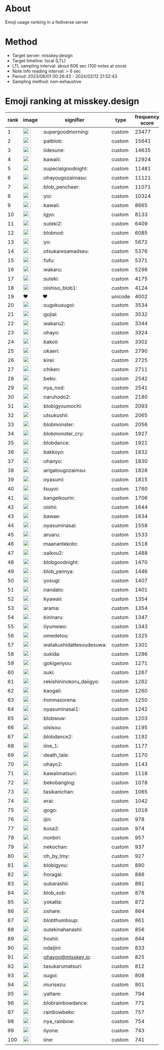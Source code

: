 # About
Emoji usage ranking in a fediverse server

# Method
- Target server: misskey.design
- Target timeline: local (LTL)
- LTL sampling interval: about 606 sec (100 notes at once)
- Note info reading interval: > 6 sec
- Period: 2023/06/01 00:26:43 - 2024/02/12 21:52:43 
- Sampling method: non-exhaustive

# Emoji ranking at misskey.design

|rank|image|signifier|type|frequency score|
|----|----|----|----|----|
|1|<img height="24" src="https://misskey.design/emoji/supergoodmorning.webp">|:supergoodmorning:|custom|23477|
|2|<img height="24" src="https://misskey.design/emoji/patblob.webp">|:patblob:|custom|15641|
|3|<img height="24" src="https://misskey.design/emoji/iidesune.webp">|:iidesune:|custom|14635|
|4|<img height="24" src="https://misskey.design/emoji/kawaiii.webp">|:kawaiii:|custom|12924|
|5|<img height="24" src="https://misskey.design/emoji/supecialgoodnight.webp">|:supecialgoodnight:|custom|11481|
|6|<img height="24" src="https://misskey.design/emoji/ohayougozaimasu.webp">|:ohayougozaimasu:|custom|11121|
|7|<img height="24" src="https://misskey.design/emoji/blob_pencheer.webp">|:blob_pencheer:|custom|11071|
|8|<img height="24" src="https://misskey.design/emoji/yoi.webp">|:yoi:|custom|10324|
|9|<img height="24" src="https://misskey.design/emoji/kawaii.webp">|:kawaii:|custom|8665|
|10|<img height="24" src="https://misskey.design/emoji/igyo.webp">|:igyo:|custom|8133|
|11|<img height="24" src="https://misskey.design/emoji/suteki2.webp">|:suteki2:|custom|6409|
|12|<img height="24" src="https://misskey.design/emoji/blobnod.webp">|:blobnod:|custom|6085|
|13|<img height="24" src="https://misskey.design/emoji/yo.webp">|:yo:|custom|5672|
|14|<img height="24" src="https://misskey.design/emoji/otsukaresamadseu.webp">|:otsukaresamadseu:|custom|5376|
|15|<img height="24" src="https://misskey.design/emoji/fufu.webp">|:fufu:|custom|5371|
|16|<img height="24" src="https://misskey.design/emoji/wakaru.webp">|:wakaru:|custom|5296|
|17|<img height="24" src="https://misskey.design/emoji/suteki.webp">|:suteki:|custom|4175|
|18|<img height="24" src="https://misskey.design/emoji/oishiso_blob1.webp">|:oishiso_blob1:|custom|4124|
|19|❤|❤|unicode|4002|
|20|<img height="24" src="https://misskey.design/emoji/sugokusugoi.webp">|:sugokusugoi:|custom|3534|
|21|<img height="24" src="https://misskey.design/emoji/gojiai.webp">|:gojiai:|custom|3532|
|22|<img height="24" src="https://misskey.design/emoji/wakaru2.webp">|:wakaru2:|custom|3344|
|23|<img height="24" src="https://misskey.design/emoji/ohayo.webp">|:ohayo:|custom|3324|
|24|<img height="24" src="https://misskey.design/emoji/kakoii.webp">|:kakoii:|custom|3302|
|25|<img height="24" src="https://misskey.design/emoji/okaeri.webp">|:okaeri:|custom|2790|
|26|<img height="24" src="https://misskey.design/emoji/kirei.webp">|:kirei:|custom|2725|
|27|<img height="24" src="https://misskey.design/emoji/chiken.webp">|:chiken:|custom|2711|
|28|<img height="24" src="https://misskey.design/emoji/beko.webp">|:beko:|custom|2542|
|29|<img height="24" src="https://misskey.design/emoji/nya_nod.webp">|:nya_nod:|custom|2541|
|30|<img height="24" src="https://misskey.design/emoji/naruhodo2.webp">|:naruhodo2:|custom|2180|
|31|<img height="24" src="https://misskey.design/emoji/blobigyoumochi.webp">|:blobigyoumochi:|custom|2093|
|32|<img height="24" src="https://misskey.design/emoji/utsukushii.webp">|:utsukushii:|custom|2065|
|33|<img height="24" src="https://misskey.design/emoji/blobmonster.webp">|:blobmonster:|custom|2056|
|34|<img height="24" src="https://misskey.design/emoji/blobmonster_cry.webp">|:blobmonster_cry:|custom|1927|
|35|<img height="24" src="https://misskey.design/emoji/blobdance.webp">|:blobdance:|custom|1921|
|36|<img height="24" src="https://misskey.design/emoji/kakkoyo.webp">|:kakkoyo:|custom|1832|
|37|<img height="24" src="https://misskey.design/emoji/ohanyo.webp">|:ohanyo:|custom|1830|
|38|<img height="24" src="https://misskey.design/emoji/arigatougozaimsu.webp">|:arigatougozaimsu:|custom|1828|
|39|<img height="24" src="https://misskey.design/emoji/oyasumi.webp">|:oyasumi:|custom|1815|
|40|<img height="24" src="https://misskey.design/emoji/tsuyoi.webp">|:tsuyoi:|custom|1760|
|41|<img height="24" src="https://misskey.design/emoji/kangeikourin.webp">|:kangeikourin:|custom|1706|
|42|<img height="24" src="https://misskey.design/emoji/oishii.webp">|:oishii:|custom|1644|
|43|<img height="24" src="https://misskey.design/emoji/kawae.webp">|:kawae:|custom|1634|
|44|<img height="24" src="https://misskey.design/emoji/oyasuminasai.webp">|:oyasuminasai:|custom|1558|
|45|<img height="24" src="https://misskey.design/emoji/aruaru.webp">|:aruaru:|custom|1533|
|46|<img height="24" src="https://misskey.design/emoji/maanantekoto.webp">|:maanantekoto:|custom|1518|
|47|<img height="24" src="https://misskey.design/emoji/saikou2.webp">|:saikou2:|custom|1488|
|48|<img height="24" src="https://misskey.design/emoji/blobgoodnight.webp">|:blobgoodnight:|custom|1470|
|49|<img height="24" src="https://misskey.design/emoji/blob_yannya.webp">|:blob_yannya:|custom|1446|
|50|<img height="24" src="https://misskey.design/emoji/yosugi.webp">|:yosugi:|custom|1407|
|51|<img height="24" src="https://misskey.design/emoji/nandato.webp">|:nandato:|custom|1401|
|52|<img height="24" src="https://misskey.design/emoji/kyawaii.webp">|:kyawaii:|custom|1354|
|53|<img height="24" src="https://misskey.design/emoji/arama.webp">|:arama:|custom|1354|
|54|<img height="24" src="https://misskey.design/emoji/kininaru.webp">|:kininaru:|custom|1347|
|55|<img height="24" src="https://misskey.design/emoji/iiyumewo.webp">|:iiyumewo:|custom|1343|
|56|<img height="24" src="https://misskey.design/emoji/omedetou.webp">|:omedetou:|custom|1325|
|57|<img height="24" src="https://misskey.design/emoji/watakushidattesoudesuwa.webp">|:watakushidattesoudesuwa:|custom|1301|
|58|<img height="24" src="https://misskey.design/emoji/sukida.webp">|:sukida:|custom|1286|
|59|<img height="24" src="https://misskey.design/emoji/gokigenyou.webp">|:gokigenyou:|custom|1271|
|60|<img height="24" src="https://misskey.design/emoji/suki.webp">|:suki:|custom|1267|
|61|<img height="24" src="https://misskey.design/emoji/rekishininokoru_daiigyo.webp">|:rekishininokoru_daiigyo:|custom|1262|
|62|<img height="24" src="https://misskey.design/emoji/kaogaii.webp">|:kaogaii:|custom|1260|
|63|<img height="24" src="https://misskey.design/emoji/honmasorena.webp">|:honmasorena:|custom|1250|
|64|<img height="24" src="https://misskey.design/emoji/oyasuminasai1.webp">|:oyasuminasai1:|custom|1242|
|65|<img height="24" src="https://misskey.design/emoji/blobwuw.webp">|:blobwuw:|custom|1203|
|66|<img height="24" src="https://misskey.design/emoji/oisisou.webp">|:oisisou:|custom|1195|
|67|<img height="24" src="https://misskey.design/emoji/blobdance2.webp">|:blobdance2:|custom|1192|
|68|<img height="24" src="https://misskey.design/emoji/iine_1.webp">|:iine_1:|custom|1177|
|69|<img height="24" src="https://misskey.design/emoji/death_tale.webp">|:death_tale:|custom|1170|
|70|<img height="24" src="https://misskey.design/emoji/ohayo2.webp">|:ohayo2:|custom|1143|
|71|<img height="24" src="https://misskey.design/emoji/kawaiimatsuri.webp">|:kawaiimatsuri:|custom|1118|
|72|<img height="24" src="https://misskey.design/emoji/bekobanging.webp">|:bekobanging:|custom|1078|
|73|<img height="24" src="https://misskey.design/emoji/tasikanichan.webp">|:tasikanichan:|custom|1065|
|74|<img height="24" src="https://misskey.design/emoji/erai.webp">|:erai:|custom|1042|
|75|<img height="24" src="https://misskey.design/emoji/gogo.webp">|:gogo:|custom|1019|
|76|<img height="24" src="https://misskey.design/emoji/ijin.webp">|:ijin:|custom|978|
|77|<img height="24" src="https://misskey.design/emoji/kusa2.webp">|:kusa2:|custom|974|
|78|<img height="24" src="https://misskey.design/emoji/nonbiri.webp">|:nonbiri:|custom|957|
|79|<img height="24" src="https://misskey.design/emoji/nekochan.webp">|:nekochan:|custom|937|
|80|<img height="24" src="https://misskey.design/emoji/oh_by_tmy.webp">|:oh_by_tmy:|custom|927|
|81|<img height="24" src="https://misskey.design/emoji/blobigyou.webp">|:blobigyou:|custom|890|
|82|<img height="24" src="https://misskey.design/emoji/horagai.webp">|:horagai:|custom|886|
|83|<img height="24" src="https://misskey.design/emoji/subarashii.webp">|:subarashii:|custom|881|
|84|<img height="24" src="https://misskey.design/emoji/blob_sob.webp">|:blob_sob:|custom|878|
|85|<img height="24" src="https://misskey.design/emoji/yokatta.webp">|:yokatta:|custom|872|
|86|<img height="24" src="https://misskey.design/emoji/oshare.webp">|:oshare:|custom|864|
|87|<img height="24" src="https://misskey.design/emoji/blobthumbsup.webp">|:blobthumbsup:|custom|861|
|88|<img height="24" src="https://misskey.design/emoji/sutekinahanashi.webp">|:sutekinahanashi:|custom|856|
|89|<img height="24" src="https://misskey.design/emoji/hoshii.webp">|:hoshii:|custom|844|
|90|<img height="24" src="https://misskey.design/emoji/odaijini.webp">|:odaijini:|custom|833|
|91|<img height="24" src="https://misskey.design/emoji/ohayoo.webp">|:ohayoo@misskey.io:|custom|825|
|92|<img height="24" src="https://misskey.design/emoji/tasukarumatsuri.webp">|:tasukarumatsuri:|custom|812|
|93|<img height="24" src="https://misskey.design/emoji/sugoi.webp">|:sugoi:|custom|808|
|94|<img height="24" src="https://misskey.design/emoji/murisezu.webp">|:murisezu:|custom|801|
|95|<img height="24" src="https://misskey.design/emoji/yattare.webp">|:yattare:|custom|794|
|96|<img height="24" src="https://misskey.design/emoji/blobrainbowdance.webp">|:blobrainbowdance:|custom|771|
|97|<img height="24" src="https://misskey.design/emoji/rainbowbeko.webp">|:rainbowbeko:|custom|757|
|98|<img height="24" src="https://misskey.design/emoji/nya_rainbow.webp">|:nya_rainbow:|custom|754|
|99|<img height="24" src="https://misskey.design/emoji/iiyone.webp">|:iiyone:|custom|743|
|100|<img height="24" src="https://misskey.design/emoji/iine.webp">|:iine:|custom|741|
